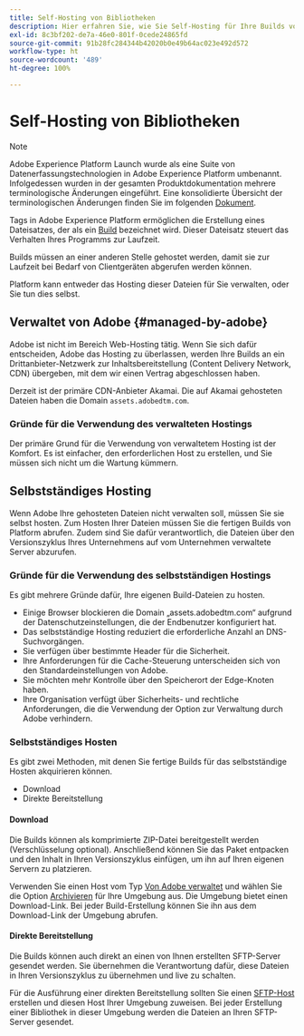 ```yaml
---
title: Self-Hosting von Bibliotheken
description: Hier erfahren Sie, wie Sie Self-Hosting für Ihre Builds von Tag-Bibliotheken in Adobe Experience Platform implementieren können.
exl-id: 8c3bf202-de7a-46e0-801f-0cede24865fd
source-git-commit: 91b28fc284344b42020b0e49b64ac023e492d572
workflow-type: ht
source-wordcount: '489'
ht-degree: 100%

---
```


# Self-Hosting von Bibliotheken

>[!NOTE]
>
>Adobe Experience Platform Launch wurde als eine Suite von Datenerfassungstechnologien in Adobe Experience Platform umbenannt. Infolgedessen wurden in der gesamten Produktdokumentation mehrere terminologische Änderungen eingeführt. Eine konsolidierte Übersicht der terminologischen Änderungen finden Sie im folgenden [Dokument](../../../term-updates.md).

Tags in Adobe Experience Platform ermöglichen die Erstellung eines Dateisatzes, der als ein [Build](../builds.md) bezeichnet wird. Dieser Dateisatz steuert das Verhalten Ihres Programms zur Laufzeit.

Builds müssen an einer anderen Stelle gehostet werden, damit sie zur Laufzeit bei Bedarf von Clientgeräten abgerufen werden können.

Platform kann entweder das Hosting dieser Dateien für Sie verwalten, oder Sie tun dies selbst.

## Verwaltet von Adobe {#managed-by-adobe}

Adobe ist nicht im Bereich Web-Hosting tätig. Wenn Sie sich dafür entscheiden, Adobe das Hosting zu überlassen, werden Ihre Builds an ein Drittanbieter-Netzwerk zur Inhaltsbereitstellung (Content Delivery Network, CDN) übergeben, mit dem wir einen Vertrag abgeschlossen haben.

Derzeit ist der primäre CDN-Anbieter Akamai. Die auf Akamai gehosteten Dateien haben die Domain `assets.adobedtm.com`.

### Gründe für die Verwendung des verwalteten Hostings

Der primäre Grund für die Verwendung von verwaltetem Hosting ist der Komfort. Es ist einfacher, den erforderlichen Host zu erstellen, und Sie müssen sich nicht um die Wartung kümmern.

## Selbstständiges Hosting

Wenn Adobe Ihre gehosteten Dateien nicht verwalten soll, müssen Sie sie selbst hosten. Zum Hosten Ihrer Dateien müssen Sie die fertigen Builds von Platform abrufen. Zudem sind Sie dafür verantwortlich, die Dateien über den Versionszyklus Ihres Unternehmens auf vom Unternehmen verwaltete Server abzurufen.

### Gründe für die Verwendung des selbstständigen Hostings

Es gibt mehrere Gründe dafür, Ihre eigenen Build-Dateien zu hosten.

* Einige Browser blockieren die Domain „assets.adobedtm.com“ aufgrund der Datenschutzeinstellungen, die der Endbenutzer konfiguriert hat.
* Das selbstständige Hosting reduziert die erforderliche Anzahl an DNS-Suchvorgängen.
* Sie verfügen über bestimmte Header für die Sicherheit.
* Ihre Anforderungen für die Cache-Steuerung unterscheiden sich von den Standardeinstellungen von Adobe.
* Sie möchten mehr Kontrolle über den Speicherort der Edge-Knoten haben.
* Ihre Organisation verfügt über Sicherheits- und rechtliche Anforderungen, die die Verwendung der Option zur Verwaltung durch Adobe verhindern.

### Selbstständiges Hosten

Es gibt zwei Methoden, mit denen Sie fertige Builds für das selbstständige Hosten akquirieren können.

* Download
* Direkte Bereitstellung

#### Download

Die Builds können als komprimierte ZIP-Datei bereitgestellt werden (Verschlüsselung optional). Anschließend können Sie das Paket entpacken und den Inhalt in Ihren Versionszyklus einfügen, um ihn auf Ihren eigenen Servern zu platzieren.

Verwenden Sie einen Host vom Typ [Von Adobe verwaltet](self-hosting-libraries.md) und wählen Sie die Option [Archivieren](../environments.md) für Ihre Umgebung aus. Die Umgebung bietet einen Download-Link. Bei jeder Build-Erstellung können Sie ihn aus dem Download-Link der Umgebung abrufen.

#### Direkte Bereitstellung

Die Builds können auch direkt an einen von Ihnen erstellten SFTP-Server gesendet werden. Sie übernehmen die Verantwortung dafür, diese Dateien in Ihren Versionszyklus zu übernehmen und live zu schalten.

Für die Ausführung einer direkten Bereitstellung sollten Sie einen [SFTP-Host](sftp-host.md) erstellen und diesen Host Ihrer Umgebung zuweisen. Bei jeder Erstellung einer Bibliothek in dieser Umgebung werden die Dateien an Ihren SFTP-Server gesendet.
